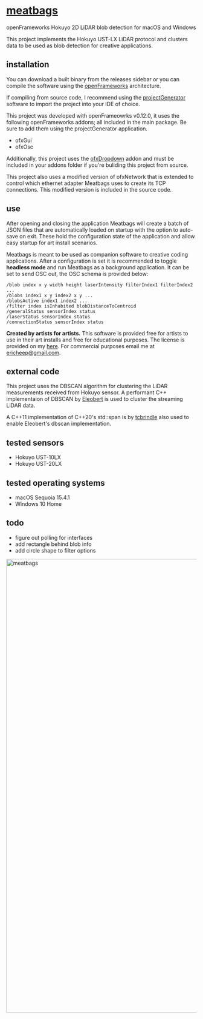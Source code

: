 # [meatbags](https://www.mit.edu/people/dpolicar/writing/prose/text/thinkingMeat.html)
openFrameworks Hokuyo 2D LiDAR blob detection for macOS and Windows

This project implements the Hokuyo UST-LX LiDAR protocol and clusters data to be used as blob detection for creative applications.

## installation

You can download a built binary from the releases sidebar or you can compile the software using the [openFrameworks](https://openframeworks.cc/download/) architecture.

If compiling from source code, I recommend using the [projectGenerator](https://openframeworks.cc/learning/01_basics/create_a_new_project/) software to import the project into your IDE of choice.

This project was developed with openFrameowrks v0.12.0, it uses the following openFrameworks addons; all included in the main package. Be sure to add them using the projectGenerator application.

- ofxGui
- ofxOsc

Additionally, this project uses the [ofxDropdown](https://github.com/roymacdonald/ofxDropdown) addon and must be included in your addons folder if you're buliding this project from source.

This project also uses a modified version of ofxNetwork that is extended to control which ethernet adapter Meatbags uses to create its TCP connections. This modified version is included in the source code.

## use

After opening and closing the application Meatbags will create a batch of JSON files that are automatically loaded on startup with the option to auto-save on exit. These hold the configuration state of the application and allow easy startup for art install scenarios. 

Meatbags is meant to be used as companion software to creative coding applications. After a configuration is set it is recommended to toggle __headless mode__ and run Meatbags as a background application. It can be set to send OSC out, the OSC schema is provided below:


    /blob index x y width height laserIntensity filterIndex1 filterIndex2 ...
    /blobs index1 x y index2 x y ...
    /blobsActive index1 index2 ...
    /filter index isInhabited blobDistanceToCentroid
    /generalStatus sensorIndex status
    /laserStatus sensorIndex status
    /connectionStatus sensorIndex status

__Created by artists for artists.__ This software is provided free for artists to use in their art installs and free for educational purposes. The license is provided on my [here](https://github.com/ericheep/meatbags/blob/main/LICENSE.md). For commercial purposes email me at ericheep@gmail.com.

## external code

This project uses the DBSCAN algorithm for clustering the LiDAR measurements received from Hokuyo sensor. A performant C++ implementaion of DBSCAN by [Eleobert](https://github.com/Eleobert/dbscan) is used to cluster the streaming LiDAR data.

A C++11 implementation of C++20's std::span is by [tcbrindle](https://github.com/tcbrindle/span
) also used to enable Eleobert's dbscan implementation.

## tested sensors
- Hokuyo UST-10LX
- Hokuyo UST-20LX

## tested operating systems
- macOS Sequoia 15.4.1
- Windows 10 Home

## todo
- figure out polling for interfaces
- add rectangle behind blob info
- add circle shape to filter options
  
<img width="1197" alt="meatbags" src="https://github.com/user-attachments/assets/dc32fad6-ec2a-4990-b48c-92b632bb3727" />

